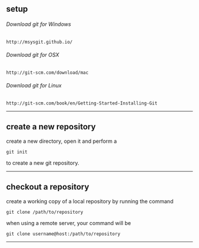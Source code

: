 
## setup

###### Download git for Windows

    http://msysgit.github.io/

###### Download git for OSX

    http://git-scm.com/download/mac

###### Download git for Linux

    http://git-scm.com/book/en/Getting-Started-Installing-Git

---

## create a new repository

create a new directory, open it and perform a

    git init

to create a new git repository. 

---

## checkout a repository

create a working copy of a local repository by running the command

    git clone /path/to/repository

when using a remote server, your command will be

    git clone username@host:/path/to/repository

---

